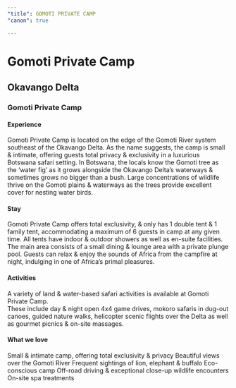 ```yaml
---
"title": GOMOTI PRIVATE CAMP
"canon": true

---
```


# Gomoti Private Camp
## Okavango Delta
### Gomoti Private Camp

#### Experience
Gomoti Private Camp is located on the edge of the Gomoti River system southeast of the Okavango Delta.  As the name suggests, the camp is small &amp; intimate, offering guests total privacy &amp; exclusivity in a luxurious Botswana safari setting.
In Botswana, the locals know the Gomoti tree as the ‘water fig’ as it grows alongside the Okavango Delta’s waterways &amp; sometimes grows no bigger than a bush.  Large concentrations of wildlife thrive on the Gomoti plains &amp; waterways as the trees provide excellent cover for nesting water birds.

#### Stay
Gomoti Private Camp offers total exclusivity, &amp; only has 1 double tent &amp; 1 family tent, accommodating a maximum of 6 guests in camp at any given time.  All tents have indoor &amp; outdoor showers as well as en-suite facilities.  
The main area consists of a small dining &amp; lounge area with a private plunge pool.  Guests can relax &amp; enjoy the sounds of Africa from the campfire at night, indulging in one of Africa’s primal pleasures.

#### Activities
A variety of land &amp; water-based safari activities is available at Gomoti Private Camp.  
These include day &amp; night open 4x4 game drives, mokoro safaris in dug-out canoes, guided nature walks, helicopter scenic flights over the Delta as well as gourmet picnics &amp; on-site massages.


#### What we love
Small &amp; intimate camp, offering total exclusivity &amp; privacy
Beautiful views over the Gomoti River
Frequent sightings of lion, elephant &amp; buffalo
Eco-conscious camp 
Off-road driving &amp; exceptional close-up wildlife encounters 
On-site spa treatments